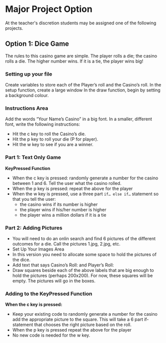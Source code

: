 # Major Project Option
At the teacher's discretion students may be assigned one of the following projects.

## Option 1: Dice Game
The rules to this casino game are simple. The player rolls a die; the casino rolls a die. The higher number wins. If it is a tie, the player wins big! 

### Setting up your file
Create variables to store each of the Player’s roll and the Casino’s roll. In the setup function, create a large window
In the draw function, begin by setting a background colour.

### Instructions Area
Add the words “Your Name’s Casino” in a big font. In a smaller, different font, write the following instructions:
* Hit the c key to roll the Casino’s die.
* Hit the p key to roll your die (P for player).
* Hit the w key to see if you are a winner.

### Part 1: Text Only Game
__KeyPressed Function__
* When the c key is pressed: randomly generate a number for the casino between 1 and 6. Tell the user what the casino rolled.
* When the p key is pressed: repeat the above for the player
* When the w key is pressed, use a three part ```if… else if…``` statement so that you tell the user:
  * the casino wins if its number is higher
  * the player wins if his/her number is higher
  * the player wins a million dollars if it is a tie

### Part 2: Adding Pictures
* You will need to do an onlin search and find 6 pictures of the different outcomes for a die. Call the pictures 1.jpg, 2.jpg, etc.
* Set Up Your Images Area
* In this version you need to allocate some space to hold the pictures of the dice.  
* Add text that says Casino’s Roll:  and Player’s Roll:
* Draw squares beside each of the above labels that are big enough to hold the pictures (perhaps 200x200).  For now, these squares will be empty. The pictures will go in the boxes.

### Adding to the KeyPressed Function
__When the c key is pressed:__
* Keep your existing code to randomly generate a number for the casino add the appropriate picture to the square. This will take a 6 part if-statement that chooses the right picture based on the roll.
* When the p key is pressed repeat the above for the player
* No new code is needed for the w key.
